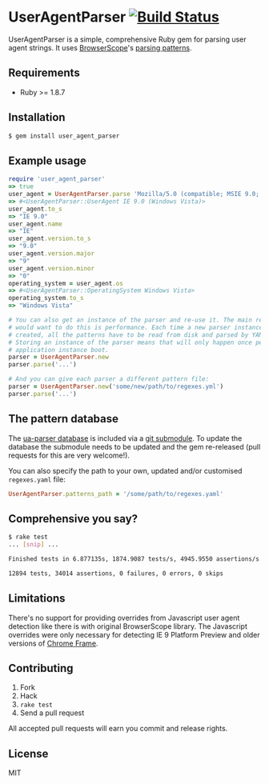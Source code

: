 # UserAgentParser [![Build Status](https://secure.travis-ci.org/toolmantim/user_agent_parser.png?branch=master)](http://travis-ci.org/toolmantim/user_agent_parser)

UserAgentParser is a simple, comprehensive Ruby gem for parsing user agent strings. It uses [BrowserScope](http://www.browserscope.org/)'s [parsing patterns](https://github.com/tobie/ua-parser).

## Requirements

* Ruby >= 1.8.7

## Installation

```bash
$ gem install user_agent_parser
```

## Example usage

```ruby
require 'user_agent_parser'
=> true
user_agent = UserAgentParser.parse 'Mozilla/5.0 (compatible; MSIE 9.0; Windows NT 6.0;)'
=> #<UserAgentParser::UserAgent IE 9.0 (Windows Vista)>
user_agent.to_s
=> "IE 9.0"
user_agent.name
=> "IE"
user_agent.version.to_s
=> "9.0"
user_agent.version.major
=> "9"
user_agent.version.minor
=> "0"
operating_system = user_agent.os
=> #<UserAgentParser::OperatingSystem Windows Vista>
operating_system.to_s
=> "Windows Vista"

# You can also get an instance of the parser and re-use it. The main reason you
# would want to do this is performance. Each time a new parser instance is
# created, all the patterns have to be read from disk and parsed by YAML.
# Storing an instance of the parser means that will only happen once per
# application instance boot.
parser = UserAgentParser.new
parser.parse('...')

# And you can give each parser a different pattern file:
parser = UserAgentParser.new('some/new/path/to/regexes.yml')
parser.parse('...')
```

## The pattern database

The [ua-parser database](https://github.com/tobie/ua-parser/blob/master/regexes.yaml) is included via a [git submodule](http://help.github.com/submodules/). To update the database the submodule needs to be updated and the gem re-released (pull requests for this are very welcome!).

You can also specify the path to your own, updated and/or customised `regexes.yaml` file:

```ruby
UserAgentParser.patterns_path = '/some/path/to/regexes.yaml'
```

## Comprehensive you say?

```bash
$ rake test
... [snip] ...

Finished tests in 6.877135s, 1874.9087 tests/s, 4945.9550 assertions/s.

12894 tests, 34014 assertions, 0 failures, 0 errors, 0 skips
```

## Limitations

There's no support for providing overrides from Javascript user agent detection like there is with original BrowserScope library. The Javascript overrides were only necessary for detecting IE 9 Platform Preview and older versions of [Chrome Frame](https://developers.google.com/chrome/chrome-frame/).

## Contributing

1. Fork
2. Hack
3. `rake test`
4. Send a pull request

All accepted pull requests will earn you commit and release rights.

## License

MIT
